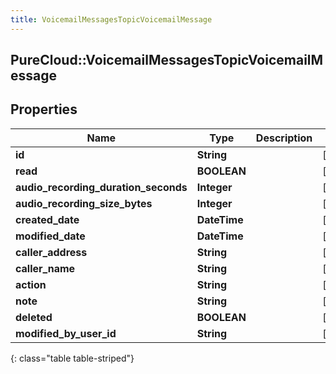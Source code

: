```yaml
---
title: VoicemailMessagesTopicVoicemailMessage
---
```

## PureCloud::VoicemailMessagesTopicVoicemailMessage

## Properties

|Name | Type | Description | Notes|
|------------ | ------------- | ------------- | -------------|
| **id** | **String** |  | [optional] |
| **read** | **BOOLEAN** |  | [optional] |
| **audio_recording_duration_seconds** | **Integer** |  | [optional] |
| **audio_recording_size_bytes** | **Integer** |  | [optional] |
| **created_date** | **DateTime** |  | [optional] |
| **modified_date** | **DateTime** |  | [optional] |
| **caller_address** | **String** |  | [optional] |
| **caller_name** | **String** |  | [optional] |
| **action** | **String** |  | [optional] |
| **note** | **String** |  | [optional] |
| **deleted** | **BOOLEAN** |  | [optional] |
| **modified_by_user_id** | **String** |  | [optional] |
{: class="table table-striped"}


